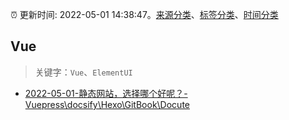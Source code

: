 :alarm_clock: 更新时间: 2022-05-01 14:38:47。[来源分类](../README.md)、[标签分类](../TAGS.md)、[时间分类](../TIMELINE.md)

## Vue


> 关键字：`Vue`、`ElementUI`



- [2022-05-01-静态网站，选择哪个好呢？-Vuepress\docsify\Hexo\GitBook\Docute](https://www.v2ex.com/t/850390) 